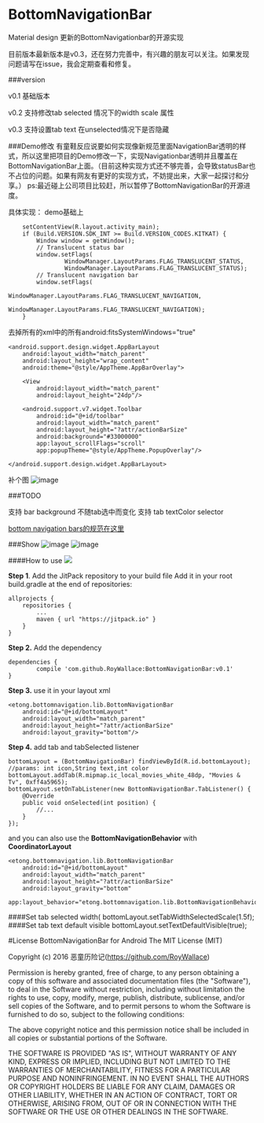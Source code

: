 # BottomNavigationBar
Material design 更新的BottomNavigationbar的开源实现

目前版本最新版本是v0.3，还在努力完善中，有兴趣的朋友可以关注。如果发现问题请写在issue，我会定期查看和修复。

###version

v0.1 基础版本

v0.2 支持修改tab selected 情况下的width scale 属性

v0.3 支持设置tab text 在unselected情况下是否隐藏

###Demo修改
有童鞋反应说要如何实现像新规范里面NavigationBar透明的样式，所以这里把项目的Demo修改一下，实现Navigationbar透明并且覆盖在BottomNavigationBar上面。（目前这种实现方式还不够完善，会导致statusBar也不占位的问题。如果有网友有更好的实现方式，不妨提出来，大家一起探讨和分享。）
ps:最近碰上公司项目比较赶，所以暂停了BottomNavigationBar的开源进度。

具体实现：
demo基础上

        setContentView(R.layout.activity_main);
        if (Build.VERSION.SDK_INT >= Build.VERSION_CODES.KITKAT) {
            Window window = getWindow();
            // Translucent status bar
            window.setFlags(
                    WindowManager.LayoutParams.FLAG_TRANSLUCENT_STATUS,
                    WindowManager.LayoutParams.FLAG_TRANSLUCENT_STATUS);
            // Translucent navigation bar
            window.setFlags(
                    WindowManager.LayoutParams.FLAG_TRANSLUCENT_NAVIGATION,
                    WindowManager.LayoutParams.FLAG_TRANSLUCENT_NAVIGATION);
        }
去掉所有的xml中的所有android:fitsSystemWindows="true"

    <android.support.design.widget.AppBarLayout
        android:layout_width="match_parent"
        android:layout_height="wrap_content"
        android:theme="@style/AppTheme.AppBarOverlay">

        <View
            android:layout_width="match_parent"
            android:layout_height="24dp"/>

        <android.support.v7.widget.Toolbar
            android:id="@+id/toolbar"
            android:layout_width="match_parent"
            android:layout_height="?attr/actionBarSize"
            android:background="#33000000"
            app:layout_scrollFlags="scroll"
            app:popupTheme="@style/AppTheme.PopupOverlay"/>

    </android.support.design.widget.AppBarLayout>

补个图
![image](https://github.com/RoyWallace/BottomNavigationBar/blob/master/gif/v0.3.1.gif?raw=true)


###TODO

 支持 bar background 不随tab选中而变化
 支持 tab textColor selector


[bottom navigation bars的规范在这里](https://www.google.com/design/spec/components/bottom-navigation.html)

###Show
![image](https://github.com/RoyWallace/BottomNavigationBar/blob/master/gif/v0.2.gif?raw=true)
![image](https://github.com/RoyWallace/BottomNavigationBar/blob/master/gif/v0.3.gif?raw=true)

####How to use
[![](https://jitpack.io/v/RoyWallace/BottomNavigationBar.svg)](https://jitpack.io/#RoyWallace/BottomNavigationBar)

**Step 1**. Add the JitPack repository to your build file
Add it in your root build.gradle at the end of repositories:

    allprojects {
        repositories {
            ...
            maven { url "https://jitpack.io" }
        }
    }
**Step 2.** Add the dependency

    dependencies {
            compile 'com.github.RoyWallace:BottomNavigationBar:v0.1'
    }

**Step 3.**  use it in your layout xml

    <etong.bottomnavigation.lib.BottomNavigationBar
        android:id="@+id/bottomLayout"
        android:layout_width="match_parent"
        android:layout_height="?attr/actionBarSize"
        android:layout_gravity="bottom"/>
**Step 4.** add tab and tabSelected listener

    bottomLayout = (BottomNavigationBar) findViewById(R.id.bottomLayout);
    //params: int icon,String text,int color
    bottomLayout.addTab(R.mipmap.ic_local_movies_white_48dp, "Movies & Tv", 0xff4a5965);
    bottomLayout.setOnTabListener(new BottomNavigationBar.TabListener() {
        @Override
        public void onSelected(int position) {
            //...
        }
    });
and you can also use the **BottomNavigationBehavior** with **CoordinatorLayout** 

    <etong.bottomnavigation.lib.BottomNavigationBar
        android:id="@+id/bottomLayout"
        android:layout_width="match_parent"
        android:layout_height="?attr/actionBarSize"
        android:layout_gravity="bottom"
        app:layout_behavior="etong.bottomnavigation.lib.BottomNavigationBehavior"/>

####Set tab selected width( bottomLayout.setTabWidthSelectedScale(1.5f);
####Set tab text default visible
    bottomLayout.setTextDefaultVisible(true);
    
 

#License
BottomNavigationBar for Android
The MIT License (MIT)

Copyright (c) 2016 恶童历险记(https://github.com/RoyWallace)

Permission is hereby granted, free of charge, to any person obtaining a copy
of this software and associated documentation files (the "Software"), to deal
in the Software without restriction, including without limitation the rights
to use, copy, modify, merge, publish, distribute, sublicense, and/or sell
copies of the Software, and to permit persons to whom the Software is
furnished to do so, subject to the following conditions:

The above copyright notice and this permission notice shall be included in all
copies or substantial portions of the Software.

THE SOFTWARE IS PROVIDED "AS IS", WITHOUT WARRANTY OF ANY KIND, EXPRESS OR
IMPLIED, INCLUDING BUT NOT LIMITED TO THE WARRANTIES OF MERCHANTABILITY,
FITNESS FOR A PARTICULAR PURPOSE AND NONINFRINGEMENT. IN NO EVENT SHALL THE
AUTHORS OR COPYRIGHT HOLDERS BE LIABLE FOR ANY CLAIM, DAMAGES OR OTHER
LIABILITY, WHETHER IN AN ACTION OF CONTRACT, TORT OR OTHERWISE, ARISING FROM,
OUT OF OR IN CONNECTION WITH THE SOFTWARE OR THE USE OR OTHER DEALINGS IN THE
SOFTWARE.


